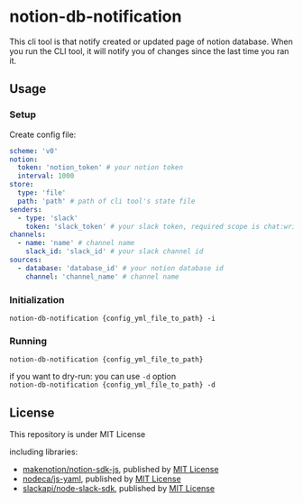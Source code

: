 # notion-db-notification
This cli tool is that notify created or updated page of notion database. When you run the CLI tool, it will notify you of changes since the last time you ran it.

## Usage
### Setup
Create config file:
```yml
scheme: 'v0'
notion:
  token: 'notion_token' # your notion token
  interval: 1000
store:
  type: 'file'
  path: 'path' # path of cli tool's state file
senders:
  - type: 'slack'
    token: 'slack_token' # your slack token, required scope is chat:write
channels:
  - name: 'name' # channel name
    slack_id: 'slack_id' # your slack channel id
sources:
  - database: 'database_id' # your notion database id
    channel: 'channel_name' # channel name
```

### Initialization
`notion-db-notification {config_yml_file_to_path} -i`

### Running
`notion-db-notification {config_yml_file_to_path}`

if you want to dry-run: you can use `-d` option  
`notion-db-notification {config_yml_file_to_path} -d`

## License
This repository is under MIT License

including libraries:
- [makenotion/notion-sdk-js](https://github.com/makenotion/notion-sdk-js), published by [MIT License](https://github.com/makenotion/notion-sdk-js/blob/main/LICENSE)
- [nodeca/js-yaml](https://github.com/nodeca/js-yaml), published by [MIT License](https://github.com/nodeca/js-yaml/blob/master/LICENSE)
- [slackapi/node-slack-sdk](https://github.com/slackapi/node-slack-sdk), published by [MIT License](https://github.com/slackapi/node-slack-sdk/blob/main/LICENSE)